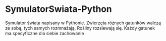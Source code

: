 # SymulatorSwiata-Python
Symulator świata napisany w Pythonie. Zwierzęta różnych gatunków walczą ze sobą, tych samych rozmnażają.
Rośliny rozsiewają się. Każdy gatunek ma specyficzne dla siebie zachowanie

